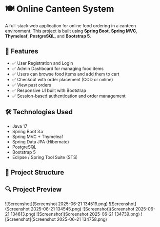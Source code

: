 # 🍽️ Online Canteen System

A full-stack web application for online food ordering in a canteen environment.
This project is built using **Spring Boot**, **Spring MVC**, **Thymeleaf**, **PostgreSQL**, and **Bootstrap 5**.

## 🚀 Features

- ✅ User Registration and Login
- ✅ Admin Dashboard for managing food items
- ✅ Users can browse food items and add them to cart
- ✅ Checkout with order placement (COD or online)
- ✅ View past orders
- ✅ Responsive UI built with Bootstrap
- ✅ Session-based authentication and order management

## 🛠️ Technologies Used

- Java 17
- Spring Boot 3.x
- Spring MVC + Thymeleaf
- Spring Data JPA (Hibernate)
- PostgreSQL
- Bootstrap 5
- Eclipse / Spring Tool Suite (STS)

## 📁 Project Structure

## 🔍 Project Preview

![Screenshot](Screenshot 2025-06-21 134519.png)
![Screenshot](Screenshot 2025-06-21 134545.png)
![Screenshot](Screenshot 2025-06-21 134613.png)
![Screenshot](Screenshot 2025-06-21 134739.png)
![Screenshot](Screenshot 2025-06-21 134758.png)




